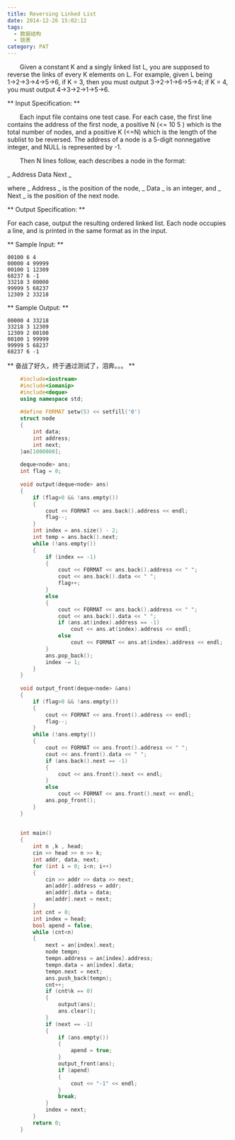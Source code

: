 ```yaml
---
title: Reversing Linked List
date: 2014-12-26 15:02:12
tags: 
  - 数据结构
  - 链表
category: PAT
---
```


&emsp;&emsp;Given a constant K and a singly linked list L, you are supposed to reverse the links of every K elements on L. For example, given L being 1→2→3→4→5→6, if K = 3, then you must output 3→2→1→6→5→4; if K = 4, you must output 4→3→2→1→5→6.
<!-- more -->
** Input Specification: **

&emsp;&emsp;Each input file contains one test case. For each case, the first line contains the address of the first node, a positive N (<= 10  5  ) which is the total number of nodes, and a positive K (<=N) which is the length of the sublist to be reversed. The address of a node is a 5-digit nonnegative integer, and NULL is represented by -1.

&emsp;&emsp;Then N lines follow, each describes a node in the format:

_ Address Data Next _

where _ Address _ is the position of the node, _ Data _ is an integer, and _ Next _ is the position of the next node.

** Output Specification: **

For each case, output the resulting ordered linked list. Each node occupies a line, and is printed in the same format as in the input.

** Sample Input: **
 
    
    00100 6 4
    00000 4 99999
    00100 1 12309
    68237 6 -1
    33218 3 00000
    99999 5 68237
    12309 2 33218
    

** Sample Output: **
    
    
    00000 4 33218
    33218 3 12309
    12309 2 00100
    00100 1 99999
    99999 5 68237
    68237 6 -1

  

** 奋战了好久，终于通过测试了，泪奔。。。 **
    
```C++
    #include<iostream>
    #include<iomanip>
    #include<deque>
    using namespace std;
    
    #define FORMAT setw(5) << setfill('0')
    struct node
    {
    	int data;
    	int address;
    	int next;
    }an[1000000];
    
    deque<node> ans;
    int flag = 0;
    
    void output(deque<node> ans)
    {
    	if (flag>0 && !ans.empty())
    	{
    		cout << FORMAT << ans.back().address << endl;
    		flag--;
    	}
    	int index = ans.size() - 2;
    	int temp = ans.back().next;
    	while (!ans.empty())
    	{
    		if (index == -1)
    		{
    			cout << FORMAT << ans.back().address << " ";
    			cout << ans.back().data << " ";
    			flag++;
    		}
    		else
    		{
    			cout << FORMAT << ans.back().address << " ";
    			cout << ans.back().data << " ";
    			if (ans.at(index).address == -1)
    				cout << ans.at(index).address << endl;
    			else
    				cout << FORMAT << ans.at(index).address << endl;
    		}
    		ans.pop_back();
    		index -= 1;
    	}
    }
    
    void output_front(deque<node> &ans)
    {
    	if (flag>0 && !ans.empty())
    	{
    		cout << FORMAT << ans.front().address << endl;
    		flag--;
    	}
    	while (!ans.empty())
    	{
    		cout << FORMAT << ans.front().address << " ";
    		cout << ans.front().data << " ";
    		if (ans.back().next == -1)
    		{
    			cout << ans.front().next << endl;
    		}
    		else
    			cout << FORMAT << ans.front().next << endl;
    		ans.pop_front();
    	}
    }
    
    
    int main()
    {
    	int n ,k , head;
    	cin >> head >> n >> k;
    	int addr, data, next;
    	for (int i = 0; i<n; i++)
    	{
    		cin >> addr >> data >> next;
    		an[addr].address = addr;
    		an[addr].data = data;
    		an[addr].next = next;
    	}
    	int cnt = 0;
    	int index = head;
    	bool apend = false;
    	while (cnt<n)
    	{
    		next = an[index].next;
    		node tempn;
    		tempn.address = an[index].address;
    		tempn.data = an[index].data;
    		tempn.next = next;
    		ans.push_back(tempn);
    		cnt++;
    		if (cnt%k == 0)
    		{
    			output(ans);
    			ans.clear();
    		}
    		if (next == -1)
    		{
    			if (ans.empty())
    			{
    				apend = true;
    			}
    			output_front(ans);
    			if (apend)
    			{
    				cout << "-1" << endl;
    			}
    			break;
    		}
    		index = next;
    	}
    	return 0;
    }
```
